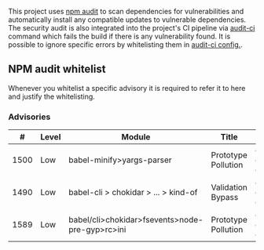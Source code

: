 This project uses [npm audit](https://docs.npmjs.com/cli/audit) to scan dependencies for vulnerabilities
and automatically install any compatible updates to vulnerable dependencies.
The security audit is also integrated into the project's CI pipeline via [audit-ci](https://github.com/IBM/audit-ci) command
which fails the build if there is any vulnerability found.
It is possible to ignore specific errors by whitelisting them in [audit-ci config.](./audit-ci.json).

## NPM audit whitelist
Whenever you whitelist a specific advisory it is required to refer it to here and justify the whitelisting.

### Advisories

| #    | Level | Module | Title | Explanation |
|------|-------|---------|------|-------------|
| 1500 | Low | babel-minify>yargs-parser | Prototype Pollution | dev dependency only |
| 1490 | Low | babel-cli > chokidar > ...<multiple> > kind-of | Validation Bypass | dev dependency only |
| 1589 | Low | babel/cli>chokidar>fsevents>node-pre-gyp>rc>ini | Prototype Pollution | dev dependency only |
